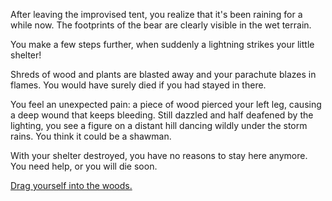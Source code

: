 After leaving the improvised tent, you realize that it's been raining for a while
 now. The footprints of the bear are clearly visible in the wet terrain.


You make a few steps further, when suddenly a lightning strikes your little shelter!

Shreds of wood and plants are blasted away and your parachute blazes in flames. 
You would have surely died if you had stayed in there.


You feel an unexpected pain: a piece of wood pierced your left leg, causing a deep wound that keeps bleeding. 
Still dazzled and half deafened by the lighting, you see a figure on a distant hill dancing wildly under the storm rains. 
You think it could be a shawman.


With your shelter destroyed, you have no reasons to stay here anymore. 
You need help, or you will die soon.


[Drag yourself into the woods.](../../../fire/woods/woods.md)